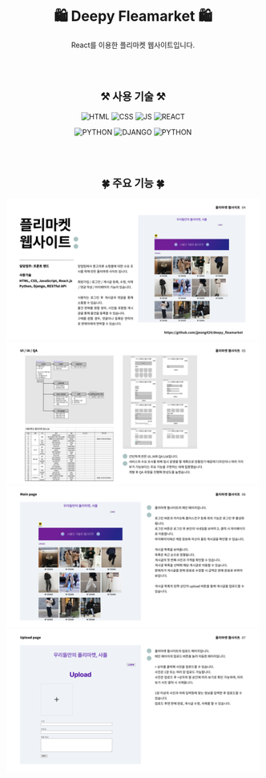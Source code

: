<h1 align='center'> 🛍 Deepy Fleamarket 🛍 </h1>

<p align='center'>React를 이용한 플리마켓 웹사이트입니다.</p>

<br>
<br>

<h2 align='center'> ⚒ 사용 기술 ⚒</h2>
<div align='center'>
  
  ![HTML](https://img.shields.io/badge/HTML-E34F26?style=flat-square&logo=HTML5&logoColor=white)
  ![CSS](https://img.shields.io/badge/CSS-1572B6?style=flat-square&logo=CSS3&logoColor=white)
  ![JS](https://img.shields.io/badge/JavaScript-F7DF1E?style=flat-square&logo=JavaScript&logoColor=white)
  ![REACT](https://img.shields.io/badge/React/ReactNative-61DAFB?style=flat-square&logo=React&logoColor=white)
  
  ![PYTHON](https://img.shields.io/badge/Python-3776AB?style=flat-square&logo=Python&logoColor=white)
  ![DJANGO](https://img.shields.io/badge/Django-092E20?style=flat-square&logo=Django&logoColor=white)
  ![PYTHON](https://img.shields.io/badge/RestfulAPI-ccc?style=flat-square)
</div>

<br>
<br>

<h2 align='center'> 🍀 주요 기능 🍀 </h2>

![004](src/images/004.png)
![005](src/images/005.png)
![006](src/images/006.png)
![007](src/images/007.png)

